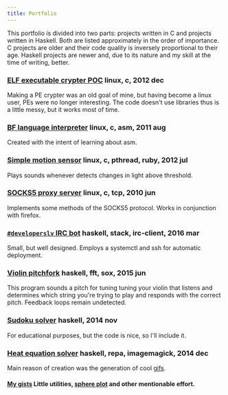 ```yaml
---
title: Portfolio
---
```

<div id='code'>
This portfolio is divided into two parts: projects written in C and projects written in Haskell.
Both are listed approximately in the order of importance.
C projects are older and their code quality is inversely proportional to their age.
Haskell projects are newer and, due to its nature and my skill at the time of writing, better.

<div class='sep'></div>

### [ELF executable crypter POC](https://github.com/siers/stoical) linux, c, 2012 dec
Making a PE crypter was an old goal of mine, but having become a linux user,
PEs were no longer interesting. The code doesn't use libraries thus is a little messy,
but it works most of time.

### [BF language interpreter](https://github.com/siers/bf) linux, c, asm, 2011 aug
Created with the intent of learning about asm.

### [Simple motion sensor](https://github.com/siers/voculus) linux, c, pthread, ruby, 2012 jul
Plays sounds whenever detects changes in light above threshold.

### [SOCKS5 proxy server](https://github.com/siers/ss5) linux, c, tcp, 2010 jun
Implements some methods of the SOCKS5 protocol. Works in conjunction with firefox.

<div class='sep'></div>

### [`#developerslv` IRC bot](https://github.com/siers/bf) haskell, stack, irc-client, 2016 mar
Small, but well designed. Employs a systemctl and ssh for automatic deployment.

### [Violin pitchfork](https://github.com/siers/violin-pitchfork) haskell, fft, sox, 2015 jun
This program sounds a pitch for tuning tuning your violin
that listens and determines which string you're trying to play and
responds with the correct pitch. Feedback loops remain undetected.

### [Sudoku solver](https://github.com/siers/sudoku-solver) haskell, 2014 nov
For educational purposes, but the code is nice, so I'll include it.

### [Heat equation solver](https://github.com/siers/parabolic-pde#pretty-pictures) haskell, repa, imagemagick, 2014 dec
Main reason of creation was the generation of cool [gifs](https://github.com/siers/parabolic-pde#pretty-pictures).

<div class='sep'></div>

#### [My gists](https://gist.github.com/siers) Little utilities, [sphere plot](https://gist.github.com/siers/1923564ca206c1b36f47) and other mentionable effort.

</div>
